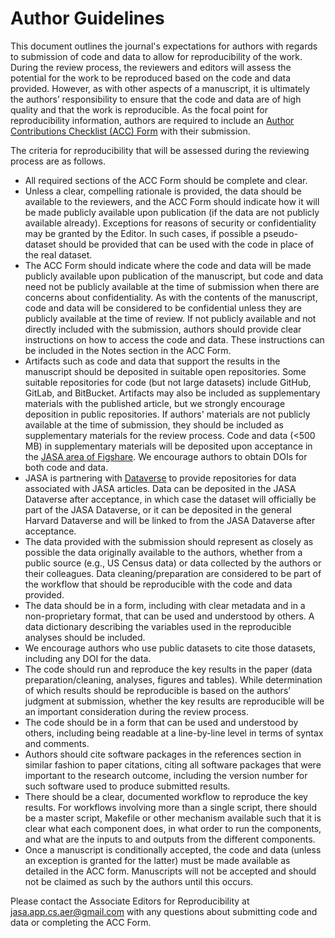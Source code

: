 <script async src="https://www.googletagmanager.com/gtag/js?id={{ site.google_analytics }}"></script>
<script>
  window.dataLayer = window.dataLayer || [];
  function gtag(){dataLayer.push(arguments);}
  gtag('js', new Date());

  gtag('config', '{{ site.google_analytics }}');
</script>

# Author Guidelines

This document outlines the journal's expectations for authors with regards to submission of code and data to allow for reproducibility of the work. During the review process, the reviewers and editors will assess the potential for the work to be reproduced based on the code and data provided. However, as with other aspects of a manuscript, it is ultimately the authors’ responsibility to ensure that the code and data are of high quality and that the work is reproducible. As the focal point for reproducibility information, authors are required to include an [Author Contributions Checklist (ACC) Form](acc.html) with their submission. 

The criteria for reproducibility that will be assessed during the reviewing process are as follows.

 - All required sections of the ACC Form should be complete and clear. 
 - Unless a clear, compelling rationale is provided, the data should be available to the reviewers, and the ACC Form should indicate how it will be made publicly available upon publication (if the data are not publicly available already). Exceptions for reasons of security or confidentiality may be granted by the Editor. In such cases, if possible a pseudo-dataset should be provided that can be used with the code in place of the real dataset.
 - The ACC Form should indicate where the code and data will be made publicly available upon publication of the manuscript, but code and data need not be publicly available at the time of submission when there are concerns about confidentiality. As with the contents of the manuscript, code and data will be considered to be confidential unless they are publicly available at the time of review. If not publicly available and not directly included with the submission, authors should provide clear instructions on how to access the code and data. These instructions can be included in the Notes section in the ACC Form.
 - Artifacts such as code and data that support the results in the manuscript should be deposited in suitable open repositories. Some suitable repositories for code (but not large datasets) include GitHub, GitLab, and BitBucket. Artifacts may also be included as supplementary materials with the published article, but we strongly encourage deposition in public repositories. If authors' materials are not publicly available at the time of submission, they should be included as supplementary materials for the review process. Code and data (<500 MB) in supplementary materials will be deposited upon acceptance in the [JASA area of Figshare](https://tandf.figshare.com/JASA). We encourage authors to obtain DOIs for both code and data.
 - JASA is partnering with [Dataverse](https://dataverse.harvard.edu/dataverse/jasa) to provide repositories for data associated with JASA articles. Data can be deposited in the JASA Dataverse after acceptance, in which case the dataset will officially be part of the JASA Dataverse, or it can be deposited in the general Harvard Dataverse and will be linked to from the JASA Dataverse after acceptance.
 - The data provided with the submission should represent as closely as possible the data originally available to the authors, whether from a public source (e.g., US Census data) or data collected by the authors or their colleagues. Data cleaning/preparation are considered to be part of the workflow that should be reproducible with the code and data provided. 
 - The data should be in a form, including with clear metadata and in a non-proprietary format, that can be used and understood by others. A data dictionary describing the variables used in the reproducible analyses should be included.
 - We encourage authors who use public datasets to cite those datasets, including any DOI for the data.
 - The code should run and reproduce the key results in the paper (data preparation/cleaning, analyses, figures and tables). While determination of which results should be reproducible is based on the authors’ judgment at submission, whether the key results are reproducible will be an important consideration during the review process.
 - The code should be in a form that can be used and understood by others, including being readable at a line-by-line level in terms of syntax and comments. 
 - Authors should cite software packages in the references section in similar fashion to paper citations, citing all software packages that were important to the research outcome, including the version number for such software used to produce submitted results. 
 - There should be a clear, documented workflow to reproduce the key results. For workflows involving more than a single script, there should be a master script, Makefile or other mechanism available such that it is clear what each component does, in what order to run the components, and what are the inputs to and outputs from the different components.
 - Once a manuscript is conditionally accepted, the code and data (unless an exception is granted for the latter) must be made available as detailed in the ACC form. Manuscripts will not be accepted and should not be claimed as such by the authors until this occurs.

Please contact the Associate Editors for Reproducibility at [jasa.app.cs.aer@gmail.com](mailto:jasa.app.cs.aer@gmail.com) with any questions about submitting code and data or completing the ACC Form.
